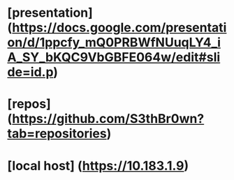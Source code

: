 <style> 
h1 {
  text-align: left, center
  
  }
</style>
# [presentation] (https://docs.google.com/presentation/d/1ppcfy_mQ0PRBWfNUuqLY4_iA_SY_bKQC9VbGBFE064w/edit#slide=id.p)
# [repos] (https://github.com/S3thBr0wn?tab=repositories)
# [local host] (https://10.183.1.9)
